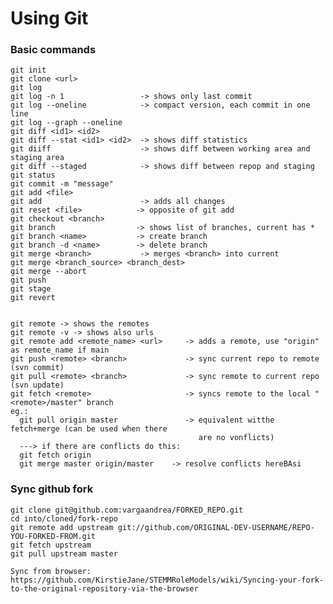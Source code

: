 # Using Git

### Basic commands
    git init
    git clone <url>
    git log
    git log -n 1                 -> shows only last commit
    git log --oneline            -> compact version, each commit in one line
    git log --graph --oneline
    git diff <id1> <id2>
    git diff --stat <id1> <id2>  -> shows diff statistics
    git diiff                    -> shows diff between working area and staging area	
    git diff --staged            -> shows diff between repop and staging
    git status
    git commit -m "message"
    git add <file>
    git add                      -> adds all changes
    git reset <file>            -> opposite of git add
    git checkout <branch>
    git branch                  -> shows list of branches, current has *
    git branch <name>           -> create branch
    git branch -d <name>        -> delete branch
    git merge <branch>           -> merges <branch> into current
    git merge <branch_source> <branch_dest>
    git merge --abort
    git push
    git stage
    git revert


    git remote -> shows the remotes
    git remote -v -> shows also urls
    git remote add <remote_name> <url>     -> adds a remote, use "origin" as remote_name if main 
    git push <remote> <branch>             -> sync current repo to remote (svn commit)
    git pull <remote> <branch>             -> sync remote to current repo (svn update)
    git fetch <remote>                     -> syncs remote to the local "<remote>/master" branch
    eg.:
      git pull origin master               -> equivalent witthe fetch+merge (can be used when there
                                              are no vonflicts)
      ---> if there are conflicts do this:
      git fetch origin
      git merge master origin/master	-> resolve conflicts hereBAsi

### Sync github fork
    
    git clone git@github.com:vargaandrea/FORKED_REPO.git
    cd into/cloned/fork-repo
    git remote add upstream git://github.com/ORIGINAL-DEV-USERNAME/REPO-YOU-FORKED-FROM.git
    git fetch upstream
    git pull upstream master

    Sync from browser:
    https://github.com/KirstieJane/STEMMRoleModels/wiki/Syncing-your-fork-to-the-original-repository-via-the-browser
